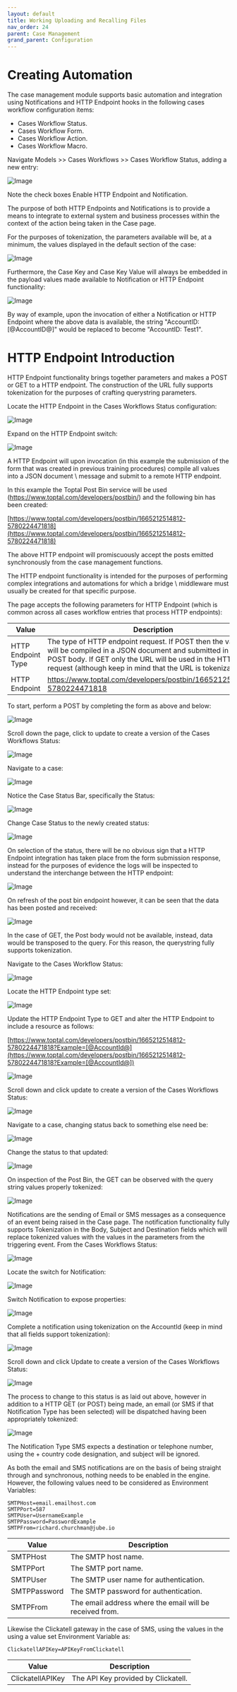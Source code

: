 ```yaml
---
layout: default
title: Working Uploading and Recalling Files
nav_order: 24
parent: Case Management
grand_parent: Configuration
---
```


# Creating Automation
The case management module supports basic automation and integration using Notifications and HTTP Endpoint hooks in the following cases workflow configuration items:

* Cases Workflow Status.
* Cases Workflow Form.
* Cases Workflow Action.
* Cases Workflow Macro.

Navigate Models >> Cases Workflows >> Cases Workflow Status, adding a new entry: 

![Image](EmptyStatusCodeConfiguration.png)

Note the check boxes Enable HTTP Endpoint and Notification.

The purpose of both HTTP Endpoints and Notifications is to provide a means to integrate to external system and business processes within the context of the action being taken in the Case page.

For the purposes of tokenization, the parameters available will be,  at a minimum, the values displayed in the default section of the case:

![Image](CasePayloadExample.png)

Furthermore,  the Case Key and Case Key Value will always be embedded in the payload values made available to Notification or HTTP Endpoint functionality:

![Image](CaseKeyValue.png)

By way of example, upon the invocation of either a Notification or HTTP Endpoint where the above data is available,  the string "AccountID: [@AccountID@]" would be replaced to become "AccountID: Test1".

# HTTP Endpoint Introduction
HTTP Endpoint functionality brings together parameters and makes a POST or GET to a HTTP endpoint. The construction of the URL fully supports tokenization for the purposes of crafting querystring parameters.

Locate the HTTP Endpoint in the Cases Workflows Status configuration:

![Image](LocationOfHttpEndpointSwitch.png)

Expand on the HTTP Endpoint switch:

![Image](ExpandedHTTPEndpoint.png)

A HTTP Endpoint will upon invocation (in this example the submission of the form that was created in previous training procedures) compile all values into a JSON document \ message and submit to a remote HTTP endpoint.

In this example the Toptal Post Bin service will be used (https://www.toptal.com/developers/postbin/) and the following bin has been created:

[https://www.toptal.com/developers/postbin/1665212514812-5780224471818](https://www.toptal.com/developers/postbin/1665212514812-5780224471818)

The above HTTP endpoint will promiscuously accept the posts emitted synchronously from the case management functions.

The HTTP endpoint functionality is intended for the purposes of performing complex integrations and automations for which a bridge \ middleware must usually be created for that specific purpose.

The page accepts the following parameters for HTTP Endpoint (which is common across all cases workflow entries that process HTTP endpoints):

| Value              | Description                                                                                                                                                                                                                                 | Example |
|--------------------|---------------------------------------------------------------------------------------------------------------------------------------------------------------------------------------------------------------------------------------------|---------|
| HTTP Endpoint Type | The type of HTTP endpoint request.  If POST then the values will be compiled in a JSON document and submitted in the POST body.  If GET only the URL will be used in the HTTP request (although keep in mind that the URL is tokenization). | POST    |
| HTTP Endpoint      | https://www.toptal.com/developers/postbin/1665212514812-5780224471818                                                                                                                                                                       | True    |

To start,  perform a POST by completing the form as above and below:

![Image](SendingPOSTToToilet.png)

Scroll down the page,  click to update to create a version of the Cases Workflows Status:

![Image](VersionOfCasesWorkflowsStatusWithHTTPEndpoint.png)

Navigate to a case:

![Image](CaseReadyToBeGivenNewStatus.png)

Notice the Case Status Bar, specifically the Status:

![Image](LocationOfCaseStatusInCase.png)

Change Case Status to the newly created status:

![Image](ChangeStatus.png)

On selection of the status,  there will be no obvious sign that a HTTP Endpoint integration has taken place from the form submission response, instead for the purposes of evidence the logs will be inspected to understand the interchange between the HTTP endpoint:

![Image](UpdatedStatus.png)

On refresh of the post bin endpoint however, it can be seen that the data has been posted and received:

![Image](PostBinResult.png)

In the case of GET,  the Post body would not be available,  instead,  data would be transposed to the query.  For this reason,  the querystring fully supports tokenization.

Navigate to the Cases Workflow Status:

![Image](CasesWorkflowStatusToBeUpdatedToGet.png)

Locate the HTTP Endpoint type set:

![Image](CurrentHTTPTypeIsPost.png)

Update the HTTP Endpoint Type to GET and alter the HTTP Endpoint to include a resource as follows:

[https://www.toptal.com/developers/postbin/1665212514812-5780224471818?Example=[@AccountId@](https://www.toptal.com/developers/postbin/1665212514812-5780224471818?Example=[@AccountId@])

![Image](UpdatedToGet.png)

Scroll down and click update to create a version of the Cases Workflows Status:

![Image](UpdatedVersionOfCasesWorkflowStatusForHTTPGet.png)

Navigate to a case, changing status back to something else need be:

![Image](CaseReadyForHTTPGet.png)

Change the status to that updated:

![Image](UpdatedCaseForSendingGetHTTP.png)

On inspection of the Post Bin,  the GET can be observed with the query string values properly tokenized:

![Image](POSTBinHasGotTokenisedData.png)

Notifications are the sending of Email or SMS messages as a consequence of an event being raised in the Case page.  The notification functionality fully supports Tokenization in the Body,  Subject and Destination fields which will replace tokenized values with the values in the parameters from the triggering event. From the Cases Workflows Status:

![Image](CasesWorkflowStatusReadyForNotification.png)

Locate the switch for Notification:

![Image](LocationOfNotification.png)

Switch Notification to expose properties:

![Image](ExpandedNotificationProperties.png)

Complete a notification using tokenization on the AccountId (keep in mind that all fields support tokenization):

![Image](UpdatedNotificationForEmailTokens.png)

Scroll down and click Update to create a version of the Cases Workflows Status:

![Image](UpdatedVersionForANotification.png)

The process to change to this status is as laid out above, however in addition to a HTTP GET (or POST) being made,  an email (or SMS if that Notification Type has been selected) will be dispatched having been appropriately tokenized:

![Image](EmailRecieved.png)

The Notification Type SMS expects a destination or telephone number,  using the + country code designation, and subject will be ignored.

As both the email and SMS notifications are on the basis of being straight through and synchronous, nothing needs to be enabled in the engine.  However,  the following values need to be considered as Environment Variables:

```text
SMTPHost=email.emailhost.com
SMTPPort=587
SMTPUser=UsernameExample
SMTPPassword=PasswordExample
SMTPFrom=richard.churchman@jube.io
```

| Value        | Description                                              |
|--------------|----------------------------------------------------------|
| SMTPHost     | The SMTP host name.                                      |
| SMTPPort     | The SMTP port name.                                      |
| SMTPUser     | The SMTP user name for authentication.                   |
| SMTPPassword | The SMTP password for authentication.                    |
| SMTPFrom     | The email address where the email will be received from. |

Likewise the Clickatell gateway in the case of SMS, using the values in the using a value set Environment Variable as:

```text
ClickatellAPIKey=APIKeyFromClickatell
```

| Value            | Description                         |
|------------------|-------------------------------------|
| ClickatellAPIKey | The API Key provided by Clickatell. |

